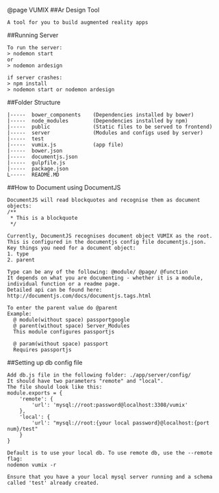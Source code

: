 @page VUMIX
##Ar Design Tool

	A tool for you to build augmented reality apps

##Running Server

	To run the server:
	> nodemon start 
	or
	> nodemon ardesign

	if server crashes:
	> npm install
	> nodemon start or nodemon ardesign

##Folder Structure

	|-----	bower_components	(Dependencies installed by bower)
	|-----	node_modules		(Dependencies installed by npm) 
	|-----	public		 		(Static files to be served to frontend) 
	|-----	server				(Modules and configs used by server)
	|-----	test							
	|-----	vumix.js			(app file)
	|-----	bower.json
	|-----	documentjs.json
	|-----	gulpfile.js
	|-----	package.json		
	L-----	README.MD 			

##How to Document using DocumentJS

	DocumentJS will read blockquotes and recognise them as document objects:
	/**
	 * This is a blockquote
	 */

	Currently, DocumentJS recognises document object VUMIX as the root. This is configured in the documentjs config file documentjs.json. 
	Key things you need for a document object:
	1. type 
	2. parent

	Type can be any of the following: @module/ @page/ @function
	It depends on what you are documenting - whether it is a module, individual function or a readme page. 
	Detailed api can be found here: http://documentjs.com/docs/documentjs.tags.html

	To enter the parent value do @parent
	Example: 
	  @ module(without space) passportgoogle  
	  @ parent(without space) Server_Modules
	  This module configures passportjs 
	 
	  @ param(without space) passport 
	  Requires passportjs

##Setting up db config file

	Add db.js file in the following folder: ./app/server/config/
	It should have two parameters "remote" and "local".
	The file should look like this:
	module.exports = {
		'remote': {
			'url': 'mysql://root:password@localhost:3308/vumix'
		},
		'local': {
			'url': "mysql://root:{your local password}@localhost:{port num}/test"		
		}
	}

	Default is to use your local db. To use remote db, use the --remote flag:
	nodemon vumix -r

	Ensure that you have a your local mysql server running and a schema called 'test' already created.
